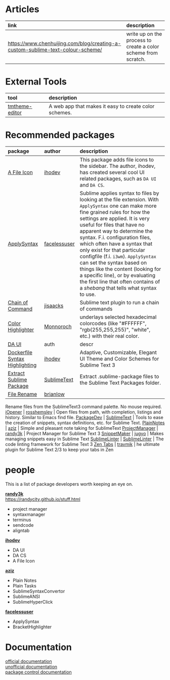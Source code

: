 # Articles
link | description
:----|:------------
https://www.chenhuijing.com/blog/creating-a-custom-sublime-text-colour-scheme/ | write up on the process to create a color scheme from scratch.

# External Tools
tool | description
:--- |:-----------
[tmtheme-editor](https://tmtheme-editor.herokuapp.com/#!/editor/theme/Monokai) | A web app that makes it easy to create color schemes.  
   

# Recommended packages
package | author | description
:------ |:------ |:-----------
[A File Icon](https://github.com/ihodev/a-file-icon) | [ihodev](https://github.com/ihodev) | This package adds file icons to the sidebar. The author, ihodev, has created several cool UI related packages, such as `DA UI` and `DA CS`. 
[ApplySyntax](https://github.com/facelessuser/ApplySyntax) | [facelessuser](https://github.com/facelessuser) | Sublime applies syntax to files by looking at the file extension. With `ApplySyntax` one can make more fine grained rules for how the settings are applied. It is very useful for files that have no apparent way to determine the syntax. F.i. configuration files, which often have a syntax that only exist for that particular configfile (f.i. `i3wm`). `ApplySyntax` can set the syntax based on things like the content (looking for a specific line), or by evaluating the first line that often contains of a *shebang* that tells what syntax to use.
[Chain of Command](https://github.com/jisaacks/ChainOfCommand) | [jisaacks](https://github.com/jisaacks) | Sublime text plugin to run a chain of commands
[Color Highlighter](https://github.com/Monnoroch/ColorHighlighter) | [Monnoroch](https://github.com/Monnoroch/ColorHighlighter) | underlays selected hexadecimal colorcodes (like "#FFFFFF", "rgb(255,255,255)", "white", etc.) with their real color.
[DA UI](https://github.com/ihodev/sublime-da-ui) | auth | descr
[Dockerfile Syntax Highlighting]() | [ihodev](https://github.com/ihodev) | Adaptive, Customizable, Elegant UI Theme and Color Schemes for Sublime Text 3
[Extract Sublime Package](https://github.com/SublimeText/ExtractSublimePackage) | [SublimeText](https://github.com/SublimeText) | Extract .sublime-package files to the Sublime Text Packages folder.
[File Rename](https://github.com/brianlow/FileRename) | [brianlow](https://github.com/brianlow) | 
Rename files from the SublimeText3 command palette. No mouse required.
[iOpener](https://github.com/rosshemsley/iOpener) | [rosshemsley](https://github.com/rosshemsley) | Open files from path, with completion, listings and history. Similar to Emacs find file.
[PackageDev](https://github.com/SublimeText/PackageDev) | [SublimeText](https://github.com/SublimeText) | Tools to ease the creation of snippets, syntax definitions, etc. for Sublime Text.
[PlainNotes](https://github.com/aziz/PlainNotes) | [aziz](https://github.com/aziz) | Simple and pleasant note taking for SublimeText
[ProjectManager](https://github.com/randy3k/ProjectManager) | [randy3k](https://github.com/randy3k) | Project Manager for Sublime Text 3
[SnippetMaker](https://github.com/jugyo/SublimeSnippetMaker) | [jugyo](https://github.com/jugyo) | Makes managing snippets easy in Sublime Text
[SublimeLinter](http://www.sublimelinter.com/en/stable/) | [SublimeLinter](https://github.com/SublimeLinter) | The code linting framework for Sublime Text 3
[Zen Tabs](https://github.com/travmik/ZenTabs) | [travmik](https://github.com/travmik) | he ultimate plugin for Sublime Text 2/3 to keep your tabs in Zen

# people
This is a list of package developers worth keeping an eye on.

[**randy3k**](https://github.com/randy3k)  
https://randycity.github.io/stuff.html
- project manager
- syntaxmanager
- terminus
- sendcode
- aligntab

[**ihodev**](https://github.com/ihodev)  
- DA UI
- DA CS
- A File Icon

[**aziz**](https://github.com/aziz)  
- Plain Notes
- Plain Tasks
- SublimeSyntaxConvertor
- SublimeANSI
- SublimeHyperClick

[**facelessuser**](https://github.com/facelessuser)  
- ApplySyntax
- BracketHighlighter


# Documentation
[official documentation](https://www.sublimetext.com/docs/3/)  
[unofficial documentation](http://docs.sublimetext.info/en/latest/)  
[package control documentation](https://packagecontrol.io/docs)  
